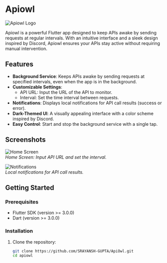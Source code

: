 # Apiowl

![Apiowl Logo](https://via.placeholder.com/150) <!-- Replace with your app's logo if available -->

Apiowl is a powerful Flutter app designed to keep APIs awake by sending requests at regular intervals. With an intuitive interface and a sleek design inspired by Discord, Apiowl ensures your APIs stay active without requiring manual intervention.

## Features

- **Background Service**: Keeps APIs awake by sending requests at specified intervals, even when the app is in the background.
- **Customizable Settings**:
  - API URL: Input the URL of the API to monitor.
  - Interval: Set the time interval between requests.
- **Notifications**: Displays local notifications for API call results (success or error).
- **Dark-Themed UI**: A visually appealing interface with a color scheme inspired by Discord.
- **Easy Control**: Start and stop the background service with a single tap.

## Screenshots

<!-- Add screenshots of the app -->
![Home Screen](https://via.placeholder.com/300x600)  
*Home Screen: Input API URL and set the interval.*

![Notifications](https://via.placeholder.com/300x600)  
*Local notifications for API call results.*

## Getting Started

### Prerequisites

- Flutter SDK (version >= 3.0.0)
- Dart (version >= 3.0.0)

### Installation

1. Clone the repository:
   ```bash
   git clone https://github.com/SRAYANSH-GUPTA/ApiOwl.git
   cd apiowl
